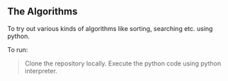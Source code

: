 ## The Algorithms

To try out various kinds of algorithms like sorting, searching etc. using python.

To run:
>Clone the repository locally.
>Execute the python code using python interpreter.
